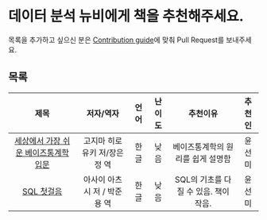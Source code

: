 # 데이터 분석 뉴비에게 책을 추천해주세요.

목록을 추가하고 싶으신 분은 [Contribution guide](https://github.com/ysunmi0427/awesome-data-analysis-books-for-beginners/blob/master/pull_request_template.md)에 맞춰 Pull Request를 보내주세요.

## 목록
| 제목 | 저자/역자 | 언어 | 난이도 | 추천이유 | 추천인 |  
|:---:|:----:|:----:|:----:|:----:|:----:|
| [세상에서 가장 쉬운 베이즈통계학 입문](http://www.yes24.com/Product/Goods/36928073?scode=032&OzSrank=1) | 고지마 히로유키 저/장은정 역 | 한글 | 낮음 | 베이즈통계학의 원리를 쉽게 설명함 | 윤선미 |
| [SQL 첫걸음](http://www.yes24.com/Product/Goods/22744867?scode=032&OzSrank=1) | 아사이 아츠시 저 / 박준용 역 | 한글 | 낮음 | SQL의 기초를 다질 수 있음. 책이 작음. | 윤선미 |
